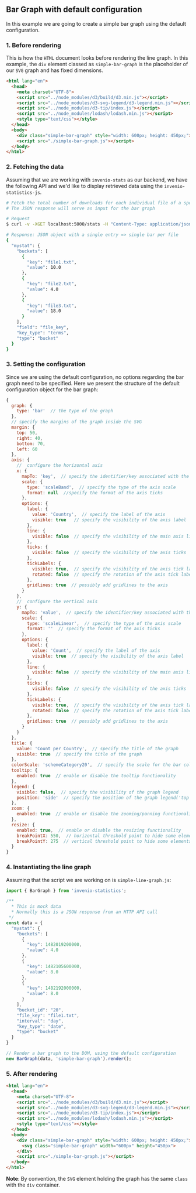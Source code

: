 ## **Bar Graph with default configuration**
In this example we are going to create a simple bar graph using the default configuration.

### 1. Before rendering
This is how the `HTML` document looks before rendering the line graph. In this example, the `div` element
classed as `simple-bar-graph` is the placeholder of our `SVG` graph and has fixed dimensions.

```html
<html lang="en">
  <head>
    <meta charset="UTF-8">
    <script src="../node_modules/d3/build/d3.min.js"></script>
    <script src="../node_modules/d3-svg-legend/d3-legend.min.js"></script>
    <script src="../node_modules/d3-tip/index.js"></script>
    <script src="../node_modules/lodash/lodash.min.js"></script>
    <style type="text/css"></style>
  </head>
  <body>
    <div class="simple-bar-graph" style="width: 600px; height: 450px;"></div>
    <script src="./simple-bar-graph.js"></script>
  </body>
</html>
```

### 2. Fetching the data
Assuming that we are working with `invenio-stats` as our backend, we have the following API and we'd like to
display retrieved data using the `invenio-statistics-js`.

```bash
# Fetch the total number of downloads for each individual file of a specific record in a given time window
# The JSON response will serve as input for the bar graph

# Request
$ curl -v -XGET localhost:5000/stats -H "Content-Type: application/json" -d '{"mystat": {"stat": "bucket-file-download-total", "params": {"start_date":"2016-12-18", "end_date":"2016-12-19", "bucket_id": 20}}}'

# Response: JSON object with a single entry => single bar per file
{
  "mystat": {
    "buckets": [
      {
        "key": "file1.txt",
        "value": 10.0
      },
      {
        "key": "file2.txt",
        "value": 4.0
      },
      {
        "key": "file3.txt",
        "value": 18.0
      }
    ],
    "field": "file_key",
    "key_type": "terms",
    "type": "bucket"
  }
}


```
### 3. Setting the configuration
Since we are using the default configuration, no options regarding the bar graph need to be specified.
Here we present the structure of the default configuration object for the bar graph:

```javascript
{
  graph: {
    type: 'bar'  // the type of the graph
  },
  // specify the margins of the graph inside the SVG
  margin: {
    top: 50,
    right: 40,
    bottom: 70,
    left: 60
  },
  axis: {
    //  configure the horizontal axis
    x: {
      mapTo: 'key',  // specify the identifier/key associated with the axis
      scale: {
        type: 'scaleBand',  // specify the type of the axis scale
        format: null  //specify the format of the axis ticks
      },
      options: {
        label: {
          value: 'Country',  // specify the label of the axis
          visible: true   // specify the visibility of the axis label
        },
        line: {
          visible: false  // specify the visibility of the main axis line
        },
        ticks: {
          visible: false  // specify the visibility of the axis ticks
        },
        tickLabels: {
          visible: true,  // specify the visibility of the axis tick labels
          rotated: false  // specify the rotation of the axis tick labels
        },
        gridlines: true  // possibly add gridlines to the axis
      }
    },
    //  configure the vertical axis
    y: {
      mapTo: 'value',  // specify the identifier/key associated with the axis
      scale: {
        type: 'scaleLinear',  // specify the type of the axis scale
        format: ''  // specify the format of the axis ticks
      },
      options: {
        label: {
          value: 'Count',  // specify the label of the axis
          visible: true  // specify the visibility of the axis label
        },
        line: {
          visible: false  // specify the visibility of the main axis line
        },
        ticks: {
          visible: false  // specify the visibility of the axis ticks
        },
        tickLabels: {
          visible: true,  // specify the visibility of the axis tick labels
          rotated: false  // specify the rotation of the axis tick labels
        },
        gridlines: true  // possibly add gridlines to the axis
      }
    }
  },
  title: {
    value: 'Count per Country',  // specify the title of the graph
    visible: true  // specify the title of the graph
  },
  colorScale: 'schemeCategory20',  // specify the scale for the bar coloring
  tooltip: {
    enabled: true  // enable or disable the tooltip functionality
  },
  legend: {
    visible: false,  // specify the visibility of the graph legend
    position: 'side'  // specify the position of the graph legend('top', 'bottom', 'left', 'right')
  },
  zoom: {
    enabled: true  // enable or disable the zooming/panning functionality
  },
  resize: {
    enabled: true,  // enable or disable the resizing functionality
    breakPointX: 550,  // horizontal threshold point to hide some elements
    breakPointY: 275  // vertical threshold point to hide some elements
  }
}
```

### 4. Instantiating the line graph
Assuming that the script we are working on is `simple-line-graph.js`:

```javascript
import { BarGraph } from 'invenio-statistics';

/**
  * This is mock data
  * Normally this is a JSON response from an HTTP API call
 */
const data = {
  "mystat": {
    "buckets": [
      {
        "key": 1482019200000,
        "value": 4.0
      },
      {
        "key": 1482105600000,
        "value": 8.0
      },
      {
        "key": 1482192000000,
        "value": 8.0
      }
    ],
    "bucket_id": "20",
    "file_key": "file1.txt",
    "interval": "day",
    "key_type": "date",
    "type": "bucket"
  }
}

// Render a bar graph to the DOM, using the default configuration
new BarGraph(data, 'simple-bar-graph').render();

```

### 5. After rendering
```html
<html lang="en">
  <head>
    <meta charset="UTF-8">
    <script src="../node_modules/d3/build/d3.min.js"></script>
    <script src="../node_modules/d3-svg-legend/d3-legend.min.js"></script>
    <script src="../node_modules/d3-tip/index.js"></script>
    <script src="../node_modules/lodash/lodash.min.js"></script>
    <style type="text/css"></style>
  </head>
  <body>
    <div class="simple-bar-graph" style="width: 600px; height: 450px;">
      <svg class="simple-bar-graph" width="600px" height="450px">
    </div>
    <script src="./simple-bar-graph.js"></script>
  </body>
</html>
```

**Note**: By convention, the `SVG` element holding the graph has the same `class` with the `div` container.
